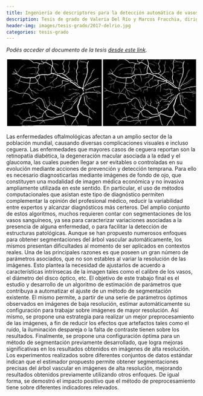 ```yaml
---
title: Ingeniería de descriptores para la detección automática de vasos sanguíneos en imágenes de fondo de ojo
description: Tesis de grado de Valeria Del Río y Marcos Fracchia, dirigida por el Dr. José Ignacio Orlando y la Dra. Mariana del Fresno
header-img: images/tesis-grado/2017-delrio.jpg
categories: tesis-grado
---
```

*Podés acceder al documento de la tesis [desde este link](https://www.ridaa.unicen.edu.ar/xmlui/handle/123456789/1355).*


<div class="image-post-container">
    <img src="/images/tesis-grado/2017-delrio.jpg"/>
</div>

Las enfermedades oftalmológicas afectan a un amplio sector de la población mundial, causando diversas complicaciones visuales e incluso ceguera. Las enfermedades que mayores casos de ceguera reportan son la retinopatía diabética, la degeneración macular asociada a la edad y el glaucoma, las cuales pueden llegar a ser evitables o controladas en su evolución mediante acciones de prevención y detección temprana. Para ello es necesario diagnosticarlas mediante imágenes de fondo de ojo, que constituyen una modalidad de imagen médica económica y no invasiva ampliamente utilizada en este sentido. En particular, el uso de métodos computacionales que asistan este tipo de diagnóstico permiten complementar la opinión del profesional médico, reducir la variabilidad entre expertos y alcanzar diagnósticos más certeros. Del amplio conjunto de estos algoritmos, muchos requieren contar con segmentaciones de los vasos sanguíneos, ya sea para caracterizar variaciones asociadas a la presencia de alguna enfermedad, o para facilitar la detección de estructuras patológicas. Aunque se han propuesto numerosos enfoques para obtener segmentaciones del árbol vascular automáticamente, los mismos presentan dificultades al momento de ser aplicados en contextos reales. Una de las principales razones es que poseen un gran número de parámetros asociados, que no son estables al variar la resolución de las imágenes. Esto plantea la necesidad de ajustarlos de acuerdo a características intrínsecas de la imagen tales como el calibre de los vasos, el diámetro del disco óptico, etc. El objetivo de este trabajo final es el estudio y desarrollo de un algoritmo de estimación de parámetros que contribuya a automatizar el ajuste de un método de segmentación existente. El mismo permite, a partir de una serie de parámetros óptimos observados en imágenes de baja resolución, estimar automáticamente su configuración para trabajar sobre imágenes de mayor resolución. Así mismo, se propone una estrategia para realizar un mejor preprocesamiento de las imágenes, a fin de reducir los efectos que artefactos tales como el ruido, la iluminación despareja o la falta de contraste tienen sobre los resultados. Finalmente, se propone una configuración óptima para un método de segmentación previamente desarrollado, que logra mejoras significativas en los resultados obtenidos en imágenes de alta resolución. Los experimentos realizados sobre diferentes conjuntos de datos estándar indican que el estimador propuesto permite obtener segmentaciones precisas del árbol vascular en imágenes de alta resolución, mejorando resultados obtenidos previamente utilizando otros enfoques. De igual forma, se demostró el impacto positivo que el método de preprocesamiento tiene sobre diferentes indicadores relevados.